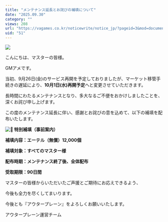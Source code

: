 ```yaml
---
title: "メンテナンス延長とお詫びの補填について"
date: "2025.09.30"
category: ""
views: 208
url: "https://vagames.co.kr/noticewrite/notice_jp/?pageid=3&mod=document&uid=51"
uid: "51"
---
```


![](/images/news/live/jp/51-5d7ef550.webp)  

  

こんにちは、マスターの皆様。

GMアメです。

  

当初、9月26日(金)のサービス再開を予定しておりましたが、マーケット移管手続きの遅延により、**10月1日(水)再開予定**へと変更させていただきます。

長時間にわたるメンテナンスとなり、多大なるご不便をおかけしましたことを、深くお詫び申し上げます。

  

この度のメンテナンス延長に伴い、感謝とお詫びの意を込めて、以下の補填を配布いたします。

  

 **![🎁](/images/news/live/en/200-00ebbf59.svg) 特別補填（事前案内）**

**補填内容：エーテル（無償）12,000個**

**補填対象：すべてのマスター様**

**配布時期：メンテナンス終了後、全体配布**

**受取期限：90日間**

  

マスターの皆様からいただいたご声援とご期待にお応えできるよう、

今後も全力を尽くしてまいります。

  

今後とも『アウタープレーン』をよろしくお願いいたします。

  

アウタープレーン運営チーム